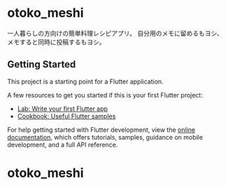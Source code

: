 # otoko_meshi

一人暮らしの方向けの簡単料理レシピアプリ。
自分用のメモに留めるもヨシ、メモすると同時に投稿するもヨシ。
## Getting Started

This project is a starting point for a Flutter application.

A few resources to get you started if this is your first Flutter project:

- [Lab: Write your first Flutter app](https://docs.flutter.dev/get-started/codelab)
- [Cookbook: Useful Flutter samples](https://docs.flutter.dev/cookbook)

For help getting started with Flutter development, view the
[online documentation](https://docs.flutter.dev/), which offers tutorials,
samples, guidance on mobile development, and a full API reference.
# otoko_meshi
